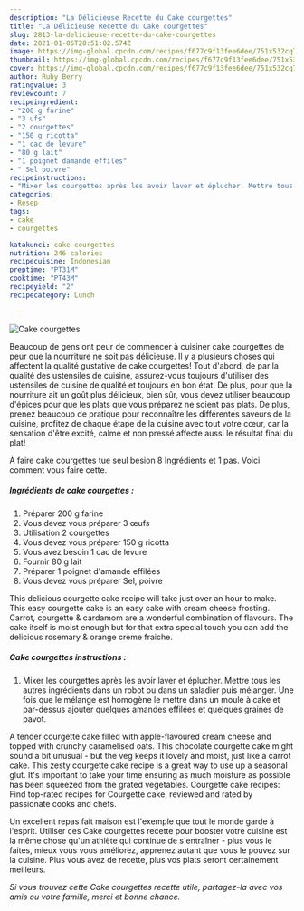 ```yaml
---
description: "La Délicieuse Recette du Cake courgettes"
title: "La Délicieuse Recette du Cake courgettes"
slug: 2813-la-delicieuse-recette-du-cake-courgettes
date: 2021-01-05T20:51:02.574Z
image: https://img-global.cpcdn.com/recipes/f677c9f13fee6dee/751x532cq70/cake-courgettes-photo-principale-de-la-recette.jpg
thumbnail: https://img-global.cpcdn.com/recipes/f677c9f13fee6dee/751x532cq70/cake-courgettes-photo-principale-de-la-recette.jpg
cover: https://img-global.cpcdn.com/recipes/f677c9f13fee6dee/751x532cq70/cake-courgettes-photo-principale-de-la-recette.jpg
author: Ruby Berry
ratingvalue: 3
reviewcount: 7
recipeingredient:
- "200 g farine"
- "3 ufs"
- "2 courgettes"
- "150 g ricotta"
- "1 cac de levure"
- "80 g lait"
- "1 poignet damande effiles"
- " Sel poivre"
recipeinstructions:
- "Mixer les courgettes après les avoir laver et éplucher. Mettre tous les autres ingrédients dans un robot ou dans un saladier puis mélanger. Une fois que le mélange est homogène le mettre dans un moule à cake et par-dessus ajouter quelques amandes effilées et quelques graines de pavot."
categories:
- Resep
tags:
- cake
- courgettes

katakunci: cake courgettes 
nutrition: 246 calories
recipecuisine: Indonesian
preptime: "PT31M"
cooktime: "PT43M"
recipeyield: "2"
recipecategory: Lunch

---
```



![Cake courgettes](https://img-global.cpcdn.com/recipes/f677c9f13fee6dee/751x532cq70/cake-courgettes-photo-principale-de-la-recette.jpg)

Beaucoup de gens ont peur de commencer à cuisiner cake courgettes de peur que la nourriture ne soit pas délicieuse. Il y a plusieurs choses qui affectent la qualité gustative de cake courgettes! Tout d'abord, de par la qualité des ustensiles de cuisine, assurez-vous toujours d'utiliser des ustensiles de cuisine de qualité et toujours en bon état. De plus, pour que la nourriture ait un goût plus délicieux, bien sûr, vous devez utiliser beaucoup d'épices pour que les plats que vous préparez ne soient pas plats. De plus, prenez beaucoup de pratique pour reconnaître les différentes saveurs de la cuisine, profitez de chaque étape de la cuisine avec tout votre cœur, car la sensation d'être excité, calme et non pressé affecte aussi le résultat final du plat!

<!--inarticleads1-->

À faire cake courgettes tue seul besion 8 Ingrédients et 1 pas. Voici comment vous faire cette.

##### Ingrédients de cake courgettes :

1. Préparer 200 g farine
1. Vous devez vous préparer 3 œufs
1. Utilisation 2 courgettes
1. Vous devez vous préparer 150 g ricotta
1. Vous avez besoin 1 cac de levure
1. Fournir 80 g lait
1. Préparer 1 poignet d&#39;amande effilées
1. Vous devez vous préparer  Sel, poivre


This delicious courgette cake recipe will take just over an hour to make. This easy courgette cake is an easy cake with cream cheese frosting. Carrot, courgette &amp; cardamom are a wonderful combination of flavours. The cake itself is moist enough but for that extra special touch you can add the delicious rosemary &amp; orange crème fraiche. 

<!--inarticleads2-->

##### Cake courgettes instructions :

1. Mixer les courgettes après les avoir laver et éplucher. Mettre tous les autres ingrédients dans un robot ou dans un saladier puis mélanger. Une fois que le mélange est homogène le mettre dans un moule à cake et par-dessus ajouter quelques amandes effilées et quelques graines de pavot.


A tender courgette cake filled with apple-flavoured cream cheese and topped with crunchy caramelised oats. This chocolate courgette cake might sound a bit unusual - but the veg keeps it lovely and moist, just like a carrot cake. This zesty courgette cake recipe is a great way to use up a seasonal glut. It&#39;s important to take your time ensuring as much moisture as possible has been squeezed from the grated vegetables. Courgette cake recipes: Find top-rated recipes for Courgette cake, reviewed and rated by passionate cooks and chefs. 

<!--inarticleads1-->

<p>
Un excellent repas fait maison est l'exemple que tout le monde garde à l'esprit. Utiliser ces Cake courgettes recette pour booster votre cuisine est la même chose qu'un athlète qui continue de s'entraîner - plus vous le faites, mieux vous vous améliorez, apprenez autant que vous le pouvez sur la cuisine. Plus vous avez de recette, plus vos plats seront certainement meilleurs.
</p>

<p>
<i>Si vous trouvez cette Cake courgettes recette utile, partagez-la avec vos amis ou votre famille, merci et bonne chance.</i>
</p>
